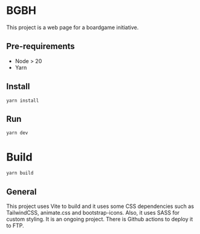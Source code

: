 # BGBH

This project is a web page for a boardgame initiative.

## Pre-requirements

- Node > 20
- Yarn

## Install

`yarn install`

## Run

`yarn dev`

# Build

`yarn build`

## General

This project uses Vite to build and it uses some CSS dependencies such as TailwindCSS, animate.css and bootstrap-icons. Also, it uses SASS for custom styling.
It is an ongoing project.
There is Github actions to deploy it to FTP.
